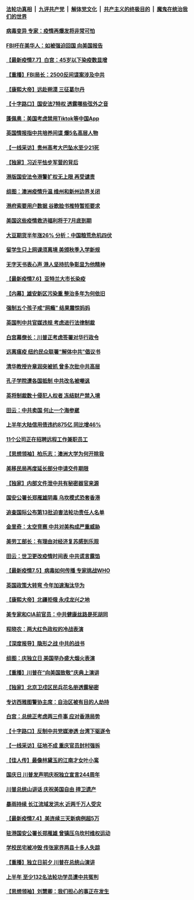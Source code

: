 ####  [法轮功真相](../../../../basic/blob/master/README.md?t=07080802) &nbsp;|&nbsp; [九评共产党](../../../../9ping.md/blob/master/README.md?t=07080802) &nbsp;|&nbsp; [解体党文化](../../../../jtdwh.md/blob/master/README.md?t=07080802)  &nbsp;|&nbsp; [共产主义的终极目的](../../../../gczydzjmd.md/blob/master/README.md?t=07080802) &nbsp;|&nbsp; [魔鬼在统治我们的世界](../../../../mgztzwmdsj.md/blob/master/README.md?t=07080802) 

#### [病毒变异 专家：疫情再爆发将非常可怕](../pages/nf4514/n12239876.md?t=07080802) 

#### [FBI吁在美华人：如被强迫回国 向美国报告](../pages/nf4514/n12239450.md?t=07080802) 

#### [【最新疫情7.7】白宫：45岁以下染疫数显增](../pages/nf4514/n12237581.md?t=07080802) 

#### [【重播】FBI局长：2500反间谍案涉及中共](../pages/nf4514/n12236620.md?t=07080802) 

#### [【康熙大帝】远赴朔漠 三征葛尔丹](../pages/nf4514/n12141489.md?t=07080802) 

#### [【十字路口】国安法7特权 透露哪些弦外之音](../pages/nf4514/n12237770.md?t=07080802) 

#### [蓬佩奥：美国考虑禁用Tiktok等中国App](../pages/nf4514/n12238644.md?t=07080802) 

#### [英国情报指中共培养间谍 爆5名高层人物](../pages/nf4514/n12238557.md?t=07080802) 

#### [【一线采访】贵州高考大巴坠水至少21死](../pages/nf4514/n12238373.md?t=07080802) 

#### [【独家】习近平怯步军营的背后](../pages/nf4514/n12231462.md?t=07080802) 

#### [港版国安法令港警扩权无上限 再受谴责](../pages/nf4514/n12238249.md?t=07080802) 

#### [组图：澳洲疫情升温 维州和新州边界关闭](../pages/nf4514/n12236420.md?t=07080802) 

#### [港府索要用户数据 谷歌脸书推特暂拒要求](../pages/nf4514/n12237681.md?t=07080802) 

#### [美国这些疫情救济福利将于7月底到期](../pages/nf4514/n12237422.md?t=07080802) 

#### [大豆期货半年涨26% 分析：中国粮荒危机四伏](../pages/nf4514/n12237310.md?t=07080802) 

#### [留学生只上网课须离境 美颁秋季入学新规](../pages/nf4514/n12237306.md?t=07080802) 

#### [无字天书表心声 港人坚持抗争彰显为他精神](../pages/nf4514/n12237325.md?t=07080802) 

#### [【最新疫情7.6】亚特兰大市长染疫](../pages/nf4514/n12229038.md?t=07080802) 

#### [【内幕】雄安新区污染重 整治多年为何依旧](../pages/nf4514/n12229945.md?t=07080802) 

#### [强制五个孩子戒“网瘾” 结果震惊妈妈](../pages/nf4514/n12237076.md?t=07080802) 

#### [英国判中共官媒违规 考虑进行法律制裁](../pages/nf4514/n12236722.md?t=07080802) 

#### [白宫幕僚长：川普正考虑签署对华行政令](../pages/nf4514/n12236557.md?t=07080802) 

#### [远离瘟疫 纽约民众联署“解体中共”倡议书](../pages/nf4514/n12235230.md?t=07080802) 

#### [清华教授许章润突被抓 曾多次批中共高层](../pages/nf4514/n12236051.md?t=07080802) 

#### [孔子学院遭各国抵制 中共改名被嘲讽](../pages/nf4514/n12235343.md?t=07080802) 

#### [英将制裁数十侵犯人权者 冻结财产禁入境](../pages/nf4514/n12235718.md?t=07080802) 

#### [田云：中共卖国 何止一个海参崴](../pages/nf4514/n12235165.md?t=07080802) 

#### [上半年大陆信用债违约875亿 同比增46%](../pages/nf4514/n12234787.md?t=07080802) 

#### [11个公司正在招聘远程工作兼职员工](../pages/nf4514/n12231354.md?t=07080802) 

#### [【思想领袖】柏乐志：澳洲大学为何开除我](../pages/nf4514/n12174002.md?t=07080802) 

#### [美移民局再度延长部分申请交件期限](../pages/nf4514/n12234882.md?t=07080802) 

#### [【独家】内部文件泄中共有秘密器官来源](../pages/nf4514/n12223286.md?t=07080802) 

#### [国安公署长郑雁雄阴毒 乌坎模式恐套香港](../pages/nf4514/n12234848.md?t=07080802) 

#### [追查国际公布第13批迫害法轮功责任人名单](../pages/nf4514/n12234695.md?t=07080802) 

#### [金里奇：太空竞赛 中共对美构成严重威胁](../pages/nf4514/n12234710.md?t=07080802) 

#### [美劳工部长：有理由对经济复苏感到乐观](../pages/nf4514/n12234411.md?t=07080802) 

#### [田云：世卫更改疫情时间表 中共谎言露馅](../pages/nf4514/n12233381.md?t=07080802) 

#### [【最新疫情7.5】病毒如何传播 专家挑战WHO](../pages/nf4514/n12229032.md?t=07080802) 

#### [英国政策大转弯 今年加速淘汰华为](../pages/nf4514/n12234119.md?t=07080802) 

#### [【康熙大帝】北疆拒俄 永戍龙兴之地](../pages/nf4514/n12138633.md?t=07080802) 

#### [美专家和CIA前官员：中共健康丝路是死胡同](../pages/nf4514/n12217750.md?t=07080802) 

#### [程晓农：两大红色政权的冷战表演](../pages/nf4514/n12233855.md?t=07080802) 

#### [【深度报导】隐形之战 中共的战书](../pages/nf4514/n12200980.md?t=07080802) 

#### [组图：庆独立日 美国举办盛大烟火表演](../pages/nf4514/n12233243.md?t=07080802) 

#### [【重播】川普在“向美国致敬”庆典上演讲](../pages/nf4514/n12232497.md?t=07080802) 

#### [【独家】北京卫戍区民兵花名册透露秘密](../pages/nf4514/n12165121.md?t=07080802) 

#### [专访西雅图警协主席：自治区被有目的人劫持](../pages/nf4514/n12232937.md?t=07080802) 

#### [白宫：总统正考虑两三件事 应对香港局势](../pages/nf4514/n12232772.md?t=07080802) 

#### [【十字路口】反制中共党媒渗透 台湾下驱逐令](../pages/nf4514/n12231666.md?t=07080802) 

#### [【一线采访】征地不成 重庆官员封村强拆](../pages/nf4514/n12232323.md?t=07080802) 

#### [【佳人传】最像林黛玉的江南才女叶小鸾](../pages/nf4514/n12220541.md?t=07080802) 

#### [国庆日 川普发声明庆祝独立宣言244周年](../pages/nf4514/n12232602.md?t=07080802) 

#### [川普总统山讲话 庆祝美国自由 捍卫遗产](../pages/nf4514/n12232405.md?t=07080802) 

#### [暴雨持续 长江流域发洪水 近两千万人受灾](../pages/nf4514/n12231677.md?t=07080802) 

#### [【最新疫情7.4】美连续三天新病例超5万](../pages/nf4514/n12231687.md?t=07080802) 

#### [驻港国安公署长郑雁雄 曾镇压乌坎村维权运动](../pages/nf4514/n12231125.md?t=07080802) 

#### [学校民宅被冲毁 传张家界两县十多人失踪](../pages/nf4514/n12231983.md?t=07080802) 

#### [【重播】独立日前夕 川普在总统山演讲](../pages/nf4514/n12230343.md?t=07080802) 

#### [上半年 至少132名法轮功学员遭中共冤判](../pages/nf4514/n12229828.md?t=07080802) 

#### [【思想领袖】刘慧卿：我们担心的事正在发生](../pages/nf4514/n12168811.md?t=07080802) 

